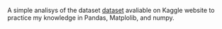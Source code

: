 <i class="devicon-pandas-plain-wordmark"></i>   <i class="devicon-numpy-plain-wordmark colored"></i>   <i class="devicon-matplotlib-plain-wordmark colored"></i>
          
A simple analisys of the dataset [dataset](https://www.kaggle.com/datasets/rabieelkharoua/students-performance-dataset?resource=download) avaliable on Kaggle website to practice my knowledge in Pandas, Matplolib, and numpy.
